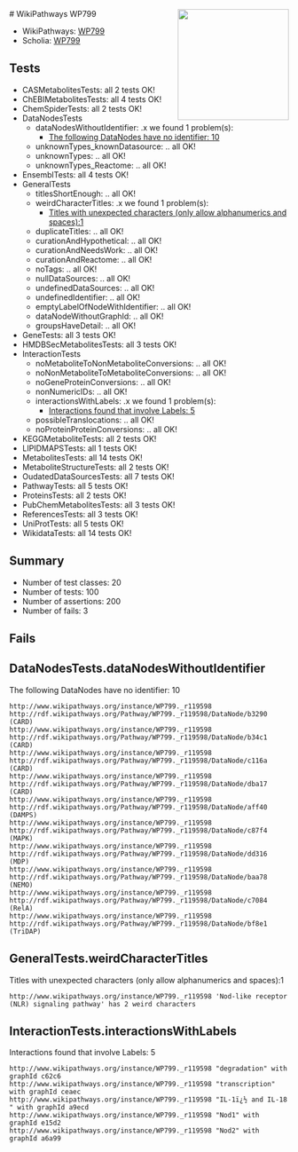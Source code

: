 <img style="float: right; width: 200px" src="https://upload.wikimedia.org/wikipedia/commons/thumb/8/83/Wplogo_with_text_500.png/640px-Wplogo_with_text_500.png" />
# WikiPathways WP799

* WikiPathways: [WP799](https://identifiers.org/wikipathways:WP799)
* Scholia: [WP799](https://scholia.toolforge.org/wikipathways/WP799)
## Tests
* CASMetabolitesTests: all 2 tests OK!
* ChEBIMetabolitesTests: all 4 tests OK!
* ChemSpiderTests: all 2 tests OK!
* DataNodesTests
    * dataNodesWithoutIdentifier: .x we found 1 problem(s):
        * [The following DataNodes have no identifier: 10](#8792c490)
    * unknownTypes_knownDatasource: .. all OK!
    * unknownTypes: .. all OK!
    * unknownTypes_Reactome: .. all OK!
* EnsemblTests: all 4 tests OK!
* GeneralTests
    * titlesShortEnough: .. all OK!
    * weirdCharacterTitles: .x we found 1 problem(s):
        * [Titles with unexpected characters (only allow alphanumerics and spaces):1](#fda87b3f)
    * duplicateTitles: .. all OK!
    * curationAndHypothetical: .. all OK!
    * curationAndNeedsWork: .. all OK!
    * curationAndReactome: .. all OK!
    * noTags: .. all OK!
    * nullDataSources: .. all OK!
    * undefinedDataSources: .. all OK!
    * undefinedIdentifier: .. all OK!
    * emptyLabelOfNodeWithIdentifier: .. all OK!
    * dataNodeWithoutGraphId: .. all OK!
    * groupsHaveDetail: .. all OK!
* GeneTests: all 3 tests OK!
* HMDBSecMetabolitesTests: all 3 tests OK!
* InteractionTests
    * noMetaboliteToNonMetaboliteConversions: .. all OK!
    * noNonMetaboliteToMetaboliteConversions: .. all OK!
    * noGeneProteinConversions: .. all OK!
    * nonNumericIDs: .. all OK!
    * interactionsWithLabels: .x we found 1 problem(s):
        * [Interactions found that involve Labels: 5](#630d267c)
    * possibleTranslocations: .. all OK!
    * noProteinProteinConversions: .. all OK!
* KEGGMetaboliteTests: all 2 tests OK!
* LIPIDMAPSTests: all 1 tests OK!
* MetabolitesTests: all 14 tests OK!
* MetaboliteStructureTests: all 2 tests OK!
* OudatedDataSourcesTests: all 7 tests OK!
* PathwayTests: all 5 tests OK!
* ProteinsTests: all 2 tests OK!
* PubChemMetabolitesTests: all 3 tests OK!
* ReferencesTests: all 3 tests OK!
* UniProtTests: all 5 tests OK!
* WikidataTests: all 14 tests OK!


## Summary

* Number of test classes: 20
* Number of tests: 100
* Number of assertions: 200
* Number of fails: 3

## Fails

<a name="8792c490" />

## DataNodesTests.dataNodesWithoutIdentifier

The following DataNodes have no identifier: 10
```
http://www.wikipathways.org/instance/WP799._r119598 http://rdf.wikipathways.org/Pathway/WP799._r119598/DataNode/b3290 (CARD)
http://www.wikipathways.org/instance/WP799._r119598 http://rdf.wikipathways.org/Pathway/WP799._r119598/DataNode/b34c1 (CARD)
http://www.wikipathways.org/instance/WP799._r119598 http://rdf.wikipathways.org/Pathway/WP799._r119598/DataNode/c116a (CARD)
http://www.wikipathways.org/instance/WP799._r119598 http://rdf.wikipathways.org/Pathway/WP799._r119598/DataNode/dba17 (CARD)
http://www.wikipathways.org/instance/WP799._r119598 http://rdf.wikipathways.org/Pathway/WP799._r119598/DataNode/aff40 (DAMPS)
http://www.wikipathways.org/instance/WP799._r119598 http://rdf.wikipathways.org/Pathway/WP799._r119598/DataNode/c87f4 (MAPK)
http://www.wikipathways.org/instance/WP799._r119598 http://rdf.wikipathways.org/Pathway/WP799._r119598/DataNode/dd316 (MDP)
http://www.wikipathways.org/instance/WP799._r119598 http://rdf.wikipathways.org/Pathway/WP799._r119598/DataNode/baa78 (NEMO)
http://www.wikipathways.org/instance/WP799._r119598 http://rdf.wikipathways.org/Pathway/WP799._r119598/DataNode/c7084 (RelA)
http://www.wikipathways.org/instance/WP799._r119598 http://rdf.wikipathways.org/Pathway/WP799._r119598/DataNode/bf8e1 (TriDAP)
```

<a name="fda87b3f" />

## GeneralTests.weirdCharacterTitles

Titles with unexpected characters (only allow alphanumerics and spaces):1
```
http://www.wikipathways.org/instance/WP799._r119598 'Nod-like receptor (NLR) signaling pathway' has 2 weird characters
```

<a name="630d267c" />

## InteractionTests.interactionsWithLabels

Interactions found that involve Labels: 5
```
http://www.wikipathways.org/instance/WP799._r119598 "degradation" with graphId c62c6
http://www.wikipathways.org/instance/WP799._r119598 "transcription" with graphId ceaec
http://www.wikipathways.org/instance/WP799._r119598 "IL-1ï¿½ and IL-18
" with graphId a9ecd
http://www.wikipathways.org/instance/WP799._r119598 "Nod1" with graphId e15d2
http://www.wikipathways.org/instance/WP799._r119598 "Nod2" with graphId a6a99
```

